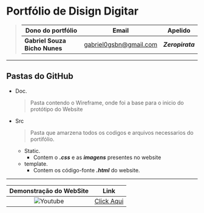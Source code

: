 # Portfólio de Disign Digitar #

> |Dono do portfólio|Email|Apelido|
> |----|-----|-----|
> |**Gabriel Souza Bicho Nunes**|gabriel0gsbn@gmail.com|***Zeropirata***|

---

## Pastas do GitHub ##

* Doc.
    > Pasta contendo o Wireframe, onde foi a base para o inicio do protótipo do Website

* Src
    > Pasta que amarzena todos os codigos e arquivos necessarios do portifólio.

  * Static.
    * Contem o ***.css*** e as ***imagens*** presentes no website
  * template.
    * Contem os código-fonte ***.html*** do website.

---
|Demonstração do WebSite|Link|
| :----: |:---:|
| ![Youtube](https://img.shields.io/badge/YouTube-FF0000?style=for-the-badge&logo=youtube&logoColor=white)|<a href="https://www.google.com/">Click Aqui</a>|